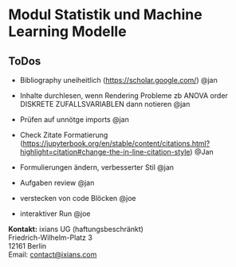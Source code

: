 
# Modul Statistik und Machine Learning Modelle


## ToDos
- Bibliography uneiheitlich (https://scholar.google.com/) @jan 
- Inhalte durchlesen, wenn Rendering Probleme zb ANOVA order DISKRETE ZUFALLSVARIABLEN dann notieren @jan
- Prüfen auf unnötge imports @jan
- Check Zitate Formatierung (https://jupyterbook.org/en/stable/content/citations.html?highlight=citation#change-the-in-line-citation-style) @Jan
- Formulierungen ändern, verbesserter Stil @jan
- Aufgaben review @jan

- verstecken von code Blöcken @joe
- interaktiver Run @joe


**Kontakt:**
ixians UG (haftungsbeschränkt)\
Friedrich-Wilhelm-Platz 3\
12161 Berlin\
Email: <contact@ixians.com>
